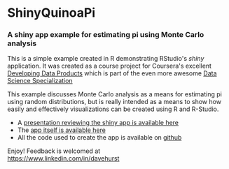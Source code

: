 # ShinyQuinoaPi
### A shiny app example for estimating pi using Monte Carlo analysis

This is a simple example created in R demonstrating RStudio's *shiny* application.  It was created as a course project for Coursera's excellent [Developing Data Products](https://www.coursera.org/course/devdataprod) which is part of the even more awesome [Data Science Specialization](https://www.coursera.org/specialization/jhudatascience/1?utm_medium=listingPage) 

This example discusses Monte Carlo analysis as a means for estimating pi using random distributions, but is really intended as a means to show how easily and effectively visualizations can be created using R and R-Studio.

- A [presentation reviewing the shiny app is available here](https://rpubs.com/dsdaveh/29187)  
- The [app itself is available here](https://dsdaveh.shinyapps.io/QuinoaPi/)  
- All the code used to create the app is available on [github](https://github.com/dsdaveh/ShinyQuinoaPi)  

Enjoy! Feedback is welcomed at  
https://www.linkedin.com/in/davehurst
